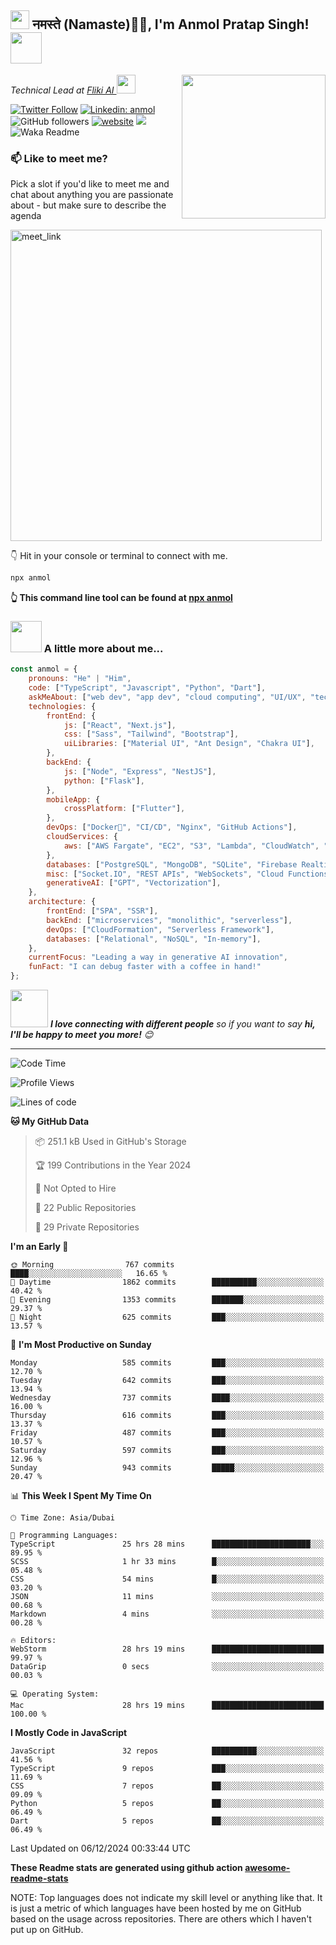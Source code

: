 <h2><img src="https://emojis.slackmojis.com/emojis/images/1531849430/4246/blob-sunglasses.gif?1531849430" width="30"/> नमस्ते (Namaste)🙏🏻, I'm Anmol Pratap Singh! <img src="https://media.giphy.com/media/12oufCB0MyZ1Go/giphy.gif" width="50"></h2>
<img align='right' src="https://media.giphy.com/media/M9gbBd9nbDrOTu1Mqx/giphy.gif" width="230">
<p><em>Technical Lead at <a href="https://fliki.ai/">Fliki AI
</a><img src="https://media.giphy.com/media/WUlplcMpOCEmTGBtBW/giphy.gif" width="30"> 
</em></p>

[![Twitter Follow](https://img.shields.io/twitter/follow/misteranmol?label=Follow)](https://twitter.com/intent/follow?screen_name=misteranmol)
[![Linkedin: anmol](https://img.shields.io/badge/-anmol-blue?style=flat-square&logo=Linkedin&logoColor=white&link=https://www.linkedin.com/in/anmol-p-singh/)](https://www.linkedin.com/in/anmol098/)
![GitHub followers](https://img.shields.io/github/followers/anmol098?label=Follow&style=social)
[![website](https://img.shields.io/badge/Website-46a2f1.svg?&style=flat-square&logo=Google-Chrome&logoColor=white&link=https://anmolsingh.me/)](https://anmolsingh.me/)
![](https://visitor-badge.glitch.me/badge?page_id=anmol098.anmol098)
![Waka Readme](https://github.com/anmol098/anmol098/workflows/Waka%20Readme/badge.svg)

### 📫 Like to meet me?

Pick a slot if you'd like to meet me and chat about anything you are passionate about - but make sure to describe the agenda

<a href="https://calendly.com/anmol098/30min" target="_blank"><img width="498" alt="meet_link" src="https://user-images.githubusercontent.com/15426564/144297439-f530f383-e73e-41e0-9914-a9b7d3f432e5.png"></a>

👇 Hit in your console or terminal to connect with me.

```bash
npx anmol
```
**👆 This command line tool can be found at [npx anmol](https://github.com/anmol098/npx_card)**

### <img src="https://media.giphy.com/media/VgCDAzcKvsR6OM0uWg/giphy.gif" width="50"> A little more about me...  

```javascript
const anmol = {
    pronouns: "He" | "Him",
    code: ["TypeScript", "Javascript", "Python", "Dart"],
    askMeAbout: ["web dev", "app dev", "cloud computing", "UI/UX", "tech trends"],
    technologies: {
        frontEnd: {
            js: ["React", "Next.js"],
            css: ["Sass", "Tailwind", "Bootstrap"],
            uiLibraries: ["Material UI", "Ant Design", "Chakra UI"],
        },
        backEnd: {
            js: ["Node", "Express", "NestJS"],
            python: ["Flask"],
        },
        mobileApp: {
            crossPlatform: ["Flutter"],
        },
        devOps: ["Docker🐳", "CI/CD", "Nginx", "GitHub Actions"],
        cloudServices: {
            aws: ["AWS Fargate", "EC2", "S3", "Lambda", "CloudWatch", "RDS"],
        },
        databases: ["PostgreSQL", "MongoDB", "SQLite", "Firebase Realtime DB", "redis"],
        misc: ["Socket.IO", "REST APIs", "WebSockets", "Cloud Functions"],
        generativeAI: ["GPT", "Vectorization"],
    },
    architecture: {
        frontEnd: ["SPA", "SSR"],
        backEnd: ["microservices", "monolithic", "serverless"],
        devOps: ["CloudFormation", "Serverless Framework"],
        databases: ["Relational", "NoSQL", "In-memory"],
    },
    currentFocus: "Leading a way in generative AI innovation",
    funFact: "I can debug faster with a coffee in hand!"
};
```

<img src="https://media.giphy.com/media/LnQjpWaON8nhr21vNW/giphy.gif" width="60"> <em><b>I love connecting with different people</b> so if you want to say <b>hi, I'll be happy to meet you more!</b> 😊</em>

---
<!--START_SECTION:waka-->
![Code Time](http://img.shields.io/badge/Code%20Time-3%2C438%20hrs%2023%20mins-blue)

![Profile Views](http://img.shields.io/badge/Profile%20Views-829-blue)

![Lines of code](https://img.shields.io/badge/From%20Hello%20World%20I%27ve%20Written-6.7%20million%20lines%20of%20code-blue)

**🐱 My GitHub Data** 

> 📦 251.1 kB Used in GitHub's Storage 
 > 
> 🏆 199 Contributions in the Year 2024
 > 
> 🚫 Not Opted to Hire
 > 
> 📜 22 Public Repositories 
 > 
> 🔑 29 Private Repositories 
 > 
**I'm an Early 🐤** 

```text
🌞 Morning                767 commits         ████░░░░░░░░░░░░░░░░░░░░░   16.65 % 
🌆 Daytime                1862 commits        ██████████░░░░░░░░░░░░░░░   40.42 % 
🌃 Evening                1353 commits        ███████░░░░░░░░░░░░░░░░░░   29.37 % 
🌙 Night                  625 commits         ███░░░░░░░░░░░░░░░░░░░░░░   13.57 % 
```
📅 **I'm Most Productive on Sunday** 

```text
Monday                   585 commits         ███░░░░░░░░░░░░░░░░░░░░░░   12.70 % 
Tuesday                  642 commits         ███░░░░░░░░░░░░░░░░░░░░░░   13.94 % 
Wednesday                737 commits         ████░░░░░░░░░░░░░░░░░░░░░   16.00 % 
Thursday                 616 commits         ███░░░░░░░░░░░░░░░░░░░░░░   13.37 % 
Friday                   487 commits         ███░░░░░░░░░░░░░░░░░░░░░░   10.57 % 
Saturday                 597 commits         ███░░░░░░░░░░░░░░░░░░░░░░   12.96 % 
Sunday                   943 commits         █████░░░░░░░░░░░░░░░░░░░░   20.47 % 
```


📊 **This Week I Spent My Time On** 

```text
🕑︎ Time Zone: Asia/Dubai

💬 Programming Languages: 
TypeScript               25 hrs 28 mins      ██████████████████████░░░   89.95 % 
SCSS                     1 hr 33 mins        █░░░░░░░░░░░░░░░░░░░░░░░░   05.48 % 
CSS                      54 mins             █░░░░░░░░░░░░░░░░░░░░░░░░   03.20 % 
JSON                     11 mins             ░░░░░░░░░░░░░░░░░░░░░░░░░   00.68 % 
Markdown                 4 mins              ░░░░░░░░░░░░░░░░░░░░░░░░░   00.28 % 

🔥 Editors: 
WebStorm                 28 hrs 19 mins      █████████████████████████   99.97 % 
DataGrip                 0 secs              ░░░░░░░░░░░░░░░░░░░░░░░░░   00.03 % 

💻 Operating System: 
Mac                      28 hrs 19 mins      █████████████████████████   100.00 % 
```

**I Mostly Code in JavaScript** 

```text
JavaScript               32 repos            ██████████░░░░░░░░░░░░░░░   41.56 % 
TypeScript               9 repos             ███░░░░░░░░░░░░░░░░░░░░░░   11.69 % 
CSS                      7 repos             ██░░░░░░░░░░░░░░░░░░░░░░░   09.09 % 
Python                   5 repos             ██░░░░░░░░░░░░░░░░░░░░░░░   06.49 % 
Dart                     5 repos             ██░░░░░░░░░░░░░░░░░░░░░░░   06.49 % 
```




 Last Updated on 06/12/2024 00:33:44 UTC
<!--END_SECTION:waka-->

**These Readme stats are generated using github action [awesome-readme-stats](https://github.com/anmol098/waka-readme-stats)**

NOTE: Top languages does not indicate my skill level or anything like that. It is just a metric of which languages have been hosted by me on GitHub based on the usage across repositories. There are others which I haven't put up on GitHub.
